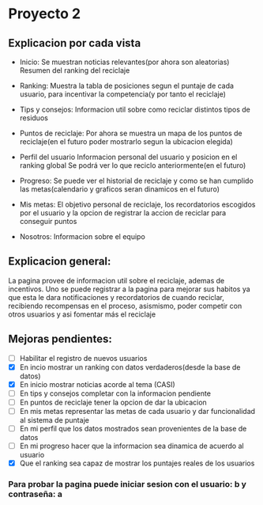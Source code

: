 # Proyecto 2
## Explicacion por cada vista

- Inicio:
Se muestran noticias relevantes(por ahora son aleatorias)
Resumen del ranking del reciclaje

- Ranking:
Muestra la tabla de posiciones segun el puntaje de cada usuario, para incentivar la competencia(y por tanto el reciclaje)

- Tips y consejos:
Informacion util sobre como reciclar distintos tipos de residuos

- Puntos de reciclaje:
Por ahora se muestra un mapa de los puntos de reciclaje(en el futuro poder mostrarlo segun la ubicacion elegida)

- Perfil del usuario
Informacion personal del usuario y posicion en el ranking global
Se podrá ver lo que reciclo anteriormente(en el futuro)

- Progreso:
Se puede ver el historial de reciclaje y como se han cumplido las metas(calendario y graficos seran dinamicos en el futuro)

- Mis metas:
El objetivo personal de reciclaje, los recordatorios escogidos por el usuario y la opcion de registrar la accion de reciclar para conseguir puntos

- Nosotros:
Informacion sobre el equipo

## Explicacion general:

La pagina provee de informacion util sobre el reciclaje, ademas de incentivos.
Uno se puede registrar a la pagina para mejorar sus habitos ya que esta le dara notificaciones y recordatorios de cuando reciclar, recibiendo recompensas en el proceso,
asismismo, poder competir con otros usuarios y asi fomentar más el reciclaje

## Mejoras pendientes:
- [ ] Habilitar el registro de nuevos usuarios
- [x] En incio mostrar un ranking con datos verdaderos(desde la base de datos)
- [x] En inicio mostrar noticias acorde al tema (CASI)
- [ ] En tips y consejos completar con la informacion pendiente
- [ ] En puntos de reciclaje tener la opcion de dar la ubicacion
- [ ] En mis metas representar las metas de cada usuario y dar funcionalidad al sistema de puntaje
- [ ] En mi perfil que los datos mostrados sean provenientes de la base de datos
- [ ] En mi progreso hacer que la informacion sea dinamica de acuerdo al usuario
- [x] Que el ranking sea capaz de mostrar los puntajes reales de los usuarios

### Para probar la pagina puede iniciar sesion con el usuario: b y contraseña: a
